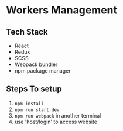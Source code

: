 # Workers Management

## Tech Stack

* React
* Redux
* SCSS
* Webpack bundler
* npm package manager

## Steps To setup
1. `npm install`
2. `npm run start:dev`
3. `npm run webpack` in another terminal
4. use 'host/login' to access website
